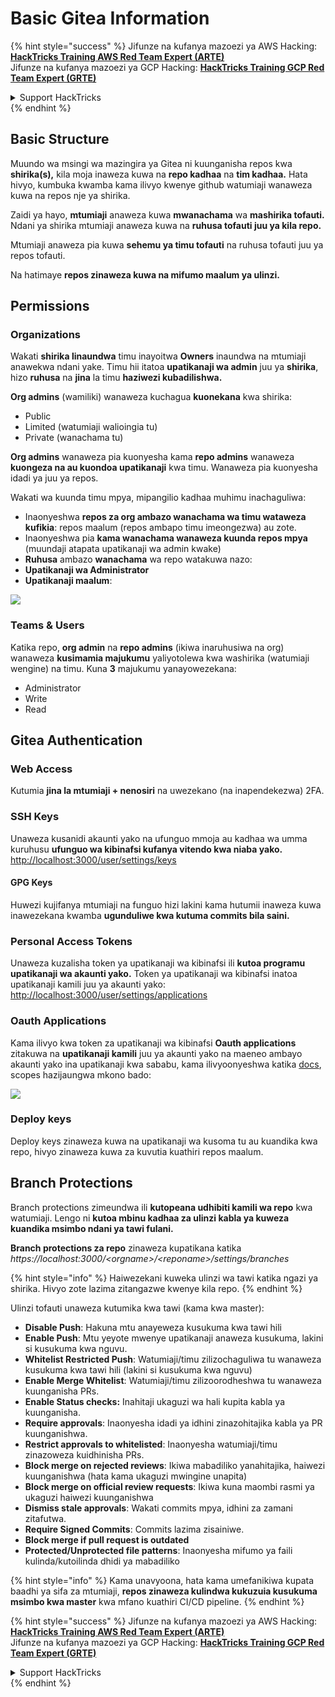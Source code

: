 # Basic Gitea Information

{% hint style="success" %}
Jifunze na kufanya mazoezi ya AWS Hacking:<img src="/.gitbook/assets/image.png" alt="" data-size="line">[**HackTricks Training AWS Red Team Expert (ARTE)**](https://training.hacktricks.xyz/courses/arte)<img src="/.gitbook/assets/image.png" alt="" data-size="line">\
Jifunze na kufanya mazoezi ya GCP Hacking: <img src="/.gitbook/assets/image (2).png" alt="" data-size="line">[**HackTricks Training GCP Red Team Expert (GRTE)**<img src="/.gitbook/assets/image (2).png" alt="" data-size="line">](https://training.hacktricks.xyz/courses/grte)

<details>

<summary>Support HackTricks</summary>

* Angalia [**mipango ya usajili**](https://github.com/sponsors/carlospolop)!
* **Jiunge na** 💬 [**kikundi cha Discord**](https://discord.gg/hRep4RUj7f) au [**kikundi cha telegram**](https://t.me/peass) au **tufuate** kwenye **Twitter** 🐦 [**@hacktricks\_live**](https://twitter.com/hacktricks\_live)**.**
* **Shiriki mbinu za udukuzi kwa kuwasilisha PRs kwa** [**HackTricks**](https://github.com/carlospolop/hacktricks) na [**HackTricks Cloud**](https://github.com/carlospolop/hacktricks-cloud) repos za github.

</details>
{% endhint %}

## Basic Structure

Muundo wa msingi wa mazingira ya Gitea ni kuunganisha repos kwa **shirika(s),** kila moja inaweza kuwa na **repo kadhaa** na **tim kadhaa.** Hata hivyo, kumbuka kwamba kama ilivyo kwenye github watumiaji wanaweza kuwa na repos nje ya shirika.

Zaidi ya hayo, **mtumiaji** anaweza kuwa **mwanachama** wa **mashirika tofauti.** Ndani ya shirika mtumiaji anaweza kuwa na **ruhusa tofauti juu ya kila repo.**

Mtumiaji anaweza pia kuwa **sehemu ya timu tofauti** na ruhusa tofauti juu ya repos tofauti.

Na hatimaye **repos zinaweza kuwa na mifumo maalum ya ulinzi.**

## Permissions

### Organizations

Wakati **shirika linaundwa** timu inayoitwa **Owners** inaundwa na mtumiaji anawekwa ndani yake. Timu hii itatoa **upatikanaji wa admin** juu ya **shirika**, hizo **ruhusa** na **jina** la timu **haziwezi kubadilishwa.**

**Org admins** (wamiliki) wanaweza kuchagua **kuonekana** kwa shirika:

* Public
* Limited (watumiaji walioingia tu)
* Private (wanachama tu)

**Org admins** wanaweza pia kuonyesha kama **repo admins** wanaweza **kuongeza na au kuondoa upatikanaji** kwa timu. Wanaweza pia kuonyesha idadi ya juu ya repos.

Wakati wa kuunda timu mpya, mipangilio kadhaa muhimu inachaguliwa:

* Inaonyeshwa **repos za org ambazo wanachama wa timu wataweza kufikia**: repos maalum (repos ambapo timu imeongezwa) au zote.
* Inaonyeshwa pia **kama wanachama wanaweza kuunda repos mpya** (muundaji atapata upatikanaji wa admin kwake)
* **Ruhusa** ambazo **wanachama** wa repo watakuwa nazo:
* **Upatikanaji wa Administrator**
* **Upatikanaji maalum**:

![](<../../.gitbook/assets/image (118).png>)

### Teams & Users

Katika repo, **org admin** na **repo admins** (ikiwa inaruhusiwa na org) wanaweza **kusimamia majukumu** yaliyotolewa kwa washirika (watumiaji wengine) na timu. Kuna **3** majukumu yanayowezekana:

* Administrator
* Write
* Read

## Gitea Authentication

### Web Access

Kutumia **jina la mtumiaji + nenosiri** na uwezekano (na inapendekezwa) 2FA.

### **SSH Keys**

Unaweza kusanidi akaunti yako na ufunguo mmoja au kadhaa wa umma kuruhusu **ufunguo wa kibinafsi kufanya vitendo kwa niaba yako.** [http://localhost:3000/user/settings/keys](http://localhost:3000/user/settings/keys)

#### **GPG Keys**

Huwezi kujifanya mtumiaji na funguo hizi lakini kama hutumii inaweza kuwa inawezekana kwamba **ugunduliwe kwa kutuma commits bila saini.**

### **Personal Access Tokens**

Unaweza kuzalisha token ya upatikanaji wa kibinafsi ili **kutoa programu upatikanaji wa akaunti yako.** Token ya upatikanaji wa kibinafsi inatoa upatikanaji kamili juu ya akaunti yako: [http://localhost:3000/user/settings/applications](http://localhost:3000/user/settings/applications)

### Oauth Applications

Kama ilivyo kwa token za upatikanaji wa kibinafsi **Oauth applications** zitakuwa na **upatikanaji kamili** juu ya akaunti yako na maeneo ambayo akaunti yako ina upatikanaji kwa sababu, kama ilivyoonyeshwa katika [docs](https://docs.gitea.io/en-us/oauth2-provider/#scopes), scopes hazijaungwa mkono bado:

![](<../../.gitbook/assets/image (194).png>)

### Deploy keys

Deploy keys zinaweza kuwa na upatikanaji wa kusoma tu au kuandika kwa repo, hivyo zinaweza kuwa za kuvutia kuathiri repos maalum.

## Branch Protections

Branch protections zimeundwa ili **kutopeana udhibiti kamili wa repo** kwa watumiaji. Lengo ni **kutoa mbinu kadhaa za ulinzi kabla ya kuweza kuandika msimbo ndani ya tawi fulani.**

**Branch protections za repo** zinaweza kupatikana katika _https://localhost:3000/\<orgname>/\<reponame>/settings/branches_

{% hint style="info" %}
Haiwezekani kuweka ulinzi wa tawi katika ngazi ya shirika. Hivyo zote lazima zitangazwe kwenye kila repo.
{% endhint %}

Ulinzi tofauti unaweza kutumika kwa tawi (kama kwa master):

* **Disable Push**: Hakuna mtu anayeweza kusukuma kwa tawi hili
* **Enable Push**: Mtu yeyote mwenye upatikanaji anaweza kusukuma, lakini si kusukuma kwa nguvu.
* **Whitelist Restricted Push**: Watumiaji/timu zilizochaguliwa tu wanaweza kusukuma kwa tawi hili (lakini si kusukuma kwa nguvu)
* **Enable Merge Whitelist**: Watumiaji/timu zilizoorodheshwa tu wanaweza kuunganisha PRs.
* **Enable Status checks:** Inahitaji ukaguzi wa hali kupita kabla ya kuunganisha.
* **Require approvals**: Inaonyesha idadi ya idhini zinazohitajika kabla ya PR kuunganishwa.
* **Restrict approvals to whitelisted**: Inaonyesha watumiaji/timu zinazoweza kuidhinisha PRs.
* **Block merge on rejected reviews**: Ikiwa mabadiliko yanahitajika, haiwezi kuunganishwa (hata kama ukaguzi mwingine unapita)
* **Block merge on official review requests**: Ikiwa kuna maombi rasmi ya ukaguzi haiwezi kuunganishwa
* **Dismiss stale approvals**: Wakati commits mpya, idhini za zamani zitafutwa.
* **Require Signed Commits**: Commits lazima zisainiwe.
* **Block merge if pull request is outdated**
* **Protected/Unprotected file patterns**: Inaonyesha mifumo ya faili kulinda/kutoilinda dhidi ya mabadiliko

{% hint style="info" %}
Kama unavyoona, hata kama umefanikiwa kupata baadhi ya sifa za mtumiaji, **repos zinaweza kulindwa kukuzuia kusukuma msimbo kwa master** kwa mfano kuathiri CI/CD pipeline.
{% endhint %}

{% hint style="success" %}
Jifunze na kufanya mazoezi ya AWS Hacking:<img src="/.gitbook/assets/image.png" alt="" data-size="line">[**HackTricks Training AWS Red Team Expert (ARTE)**](https://training.hacktricks.xyz/courses/arte)<img src="/.gitbook/assets/image.png" alt="" data-size="line">\
Jifunze na kufanya mazoezi ya GCP Hacking: <img src="/.gitbook/assets/image (2).png" alt="" data-size="line">[**HackTricks Training GCP Red Team Expert (GRTE)**<img src="/.gitbook/assets/image (2).png" alt="" data-size="line">](https://training.hacktricks.xyz/courses/grte)

<details>

<summary>Support HackTricks</summary>

* Angalia [**mipango ya usajili**](https://github.com/sponsors/carlospolop)!
* **Jiunge na** 💬 [**kikundi cha Discord**](https://discord.gg/hRep4RUj7f) au [**kikundi cha telegram**](https://t.me/peass) au **tufuate** kwenye **Twitter** 🐦 [**@hacktricks\_live**](https://twitter.com/hacktricks\_live)**.**
* **Shiriki mbinu za udukuzi kwa kuwasilisha PRs kwa** [**HackTricks**](https://github.com/carlospolop/hacktricks) na [**HackTricks Cloud**](https://github.com/carlospolop/hacktricks-cloud) repos za github.

</details>
{% endhint %}
